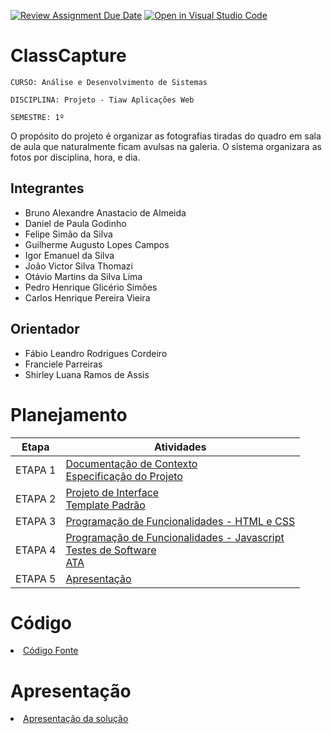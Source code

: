 [![Review Assignment Due Date](https://classroom.github.com/assets/deadline-readme-button-24ddc0f5d75046c5622901739e7c5dd533143b0c8e959d652212380cedb1ea36.svg)](https://classroom.github.com/a/c1_paze5)
[![Open in Visual Studio Code](https://classroom.github.com/assets/open-in-vscode-718a45dd9cf7e7f842a935f5ebbe5719a5e09af4491e668f4dbf3b35d5cca122.svg)](https://classroom.github.com/online_ide?assignment_repo_id=11592042&assignment_repo_type=AssignmentRepo)
# ClassCapture

`CURSO: Análise e Desenvolvimento de Sistemas`

`DISCIPLINA: Projeto - Tiaw Aplicações Web`

`SEMESTRE: 1º`

  O propósito do projeto é organizar as fotografias tiradas do quadro em sala de aula que naturalmente ficam avulsas na galeria. O sistema organizara as fotos por disciplina, hora, e dia. 

## Integrantes

* Bruno Alexandre Anastacio de Almeida 
* Daniel de Paula Godinho
* Felipe Simão da Silva
* Guilherme Augusto Lopes Campos
* Igor Emanuel da Silva 
* João Victor Silva Thomazi
* Otávio Martins da Silva Lima
* Pedro Henrique Glicério Simões
* Carlos Henrique Pereira Vieira


## Orientador

* Fábio Leandro Rodrigues Cordeiro
* Franciele Parreiras
* Shirley Luana Ramos de Assis

# Planejamento

| Etapa         | Atividades |
|  :----:   | ----------- |
| ETAPA 1         |[Documentação de Contexto](docs/context.md) <br> [Especificação do Projeto](docs/especification.md) |
| ETAPA 2         |[Projeto de Interface](docs/interface.md) <br> [Template Padrão](docs/template.md) |
| ETAPA 3         |[Programação de Funcionalidades - HTML e CSS](docs/development.md) |
| ETAPA 4        |[Programação de Funcionalidades - Javascript](docs/development.md) <br> [Testes de Software ](docs/tests.md) <br> [ATA](docs/ata.md) |
| ETAPA 5         | [Apresentação](presentation/README.md) |

# Código

<li><a href="src/README.md"> Código Fonte</a></li>

# Apresentação

<li><a href="presentation/README.md"> Apresentação da solução</a></li>
